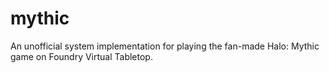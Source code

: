 # mythic
An unofficial system implementation for playing the fan-made Halo: Mythic game on Foundry Virtual Tabletop.
